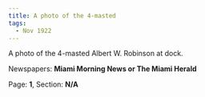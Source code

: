 ```yaml
---  
title: A photo of the 4-masted  
tags:  
  - Nov 1922  
---  
```

  
A photo of the 4-masted Albert W. Robinson at dock.  
  
Newspapers: **Miami Morning News or The Miami Herald**  
  
Page: **1**, Section: **N/A** 
